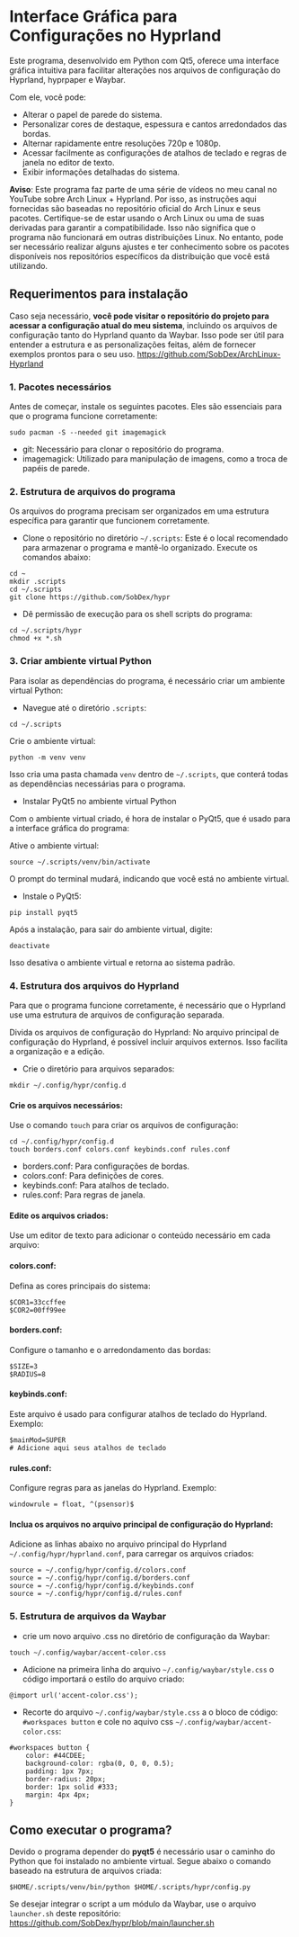 # Interface Gráfica para Configurações no Hyprland 

Este programa, desenvolvido em Python com Qt5, oferece uma interface gráfica intuitiva para facilitar alterações nos arquivos de configuração do Hyprland, hyprpaper e Waybar.

Com ele, você pode:

- Alterar o papel de parede do sistema.
- Personalizar cores de destaque, espessura e cantos arredondados das bordas.
- Alternar rapidamente entre resoluções 720p e 1080p.
- Acessar facilmente as configurações de atalhos de teclado e regras de janela no editor de texto.
- Exibir informações detalhadas do sistema.

**Aviso**: Este programa faz parte de uma série de vídeos no meu canal no YouTube sobre Arch Linux + Hyprland. Por isso, as instruções aqui fornecidas são baseadas no repositório oficial do Arch Linux e seus pacotes. Certifique-se de estar usando o Arch Linux ou uma de suas derivadas para garantir a compatibilidade. Isso não significa que o programa não funcionará em outras distribuições Linux. No entanto, pode ser necessário realizar alguns ajustes e ter conhecimento sobre os pacotes disponíveis nos repositórios específicos da distribuição que você está utilizando.

## Requerimentos para instalação

Caso seja necessário, **você pode visitar o repositório do projeto para acessar a configuração atual do meu sistema**, incluindo os arquivos de configuração tanto do Hyprland quanto da Waybar. Isso pode ser útil para entender a estrutura e as personalizações feitas, além de fornecer exemplos prontos para o seu uso.
https://github.com/SobDex/ArchLinux-Hyprland

### 1. Pacotes necessários

Antes de começar, instale os seguintes pacotes. Eles são essenciais para que o programa funcione corretamente:

```
sudo pacman -S --needed git imagemagick
```
- git: Necessário para clonar o repositório do programa.
- imagemagick: Utilizado para manipulação de imagens, como a troca de papéis de parede.

### 2. Estrutura de arquivos do programa

Os arquivos do programa precisam ser organizados em uma estrutura específica para garantir que funcionem corretamente.

- Clone o repositório no diretório `~/.scripts`:
Este é o local recomendado para armazenar o programa e mantê-lo organizado. Execute os comandos abaixo:
```
cd ~
mkdir .scripts
cd ~/.scripts
git clone https://github.com/SobDex/hypr
```
- Dê permissão de execução para os shell scripts do programa:
```
cd ~/.scripts/hypr
chmod +x *.sh
```

### 3. Criar ambiente virtual Python

Para isolar as dependências do programa, é necessário criar um ambiente virtual Python:

- Navegue até o diretório `.scripts`:
```
cd ~/.scripts
```

Crie o ambiente virtual:
```
python -m venv venv
```
Isso cria uma pasta chamada `venv` dentro de `~/.scripts`, que conterá todas as dependências necessárias para o programa.

- Instalar PyQt5 no ambiente virtual Python

Com o ambiente virtual criado, é hora de instalar o PyQt5, que é usado para a interface gráfica do programa:

Ative o ambiente virtual:
```
source ~/.scripts/venv/bin/activate
```
O prompt do terminal mudará, indicando que você está no ambiente virtual.

- Instale o PyQt5:
```
pip install pyqt5
```
Após a instalação, para sair do ambiente virtual, digite:
```
deactivate
```
Isso desativa o ambiente virtual e retorna ao sistema padrão.

### 4. Estrutura dos arquivos do Hyprland

Para que o programa funcione corretamente, é necessário que o Hyprland use uma estrutura de arquivos de configuração separada.

Divida os arquivos de configuração do Hyprland:
No arquivo principal de configuração do Hyprland, é possível incluir arquivos externos. Isso facilita a organização e a edição.

- Crie o diretório para arquivos separados:
```
mkdir ~/.config/hypr/config.d
```

#### Crie os arquivos necessários:
Use o comando `touch` para criar os arquivos de configuração:

```
cd ~/.config/hypr/config.d
touch borders.conf colors.conf keybinds.conf rules.conf
```
- borders.conf: Para configurações de bordas.
- colors.conf: Para definições de cores.
- keybinds.conf: Para atalhos de teclado.
- rules.conf: Para regras de janela.

#### Edite os arquivos criados:

Use um editor de texto para adicionar o conteúdo necessário em cada arquivo:

#### colors.conf:

Defina as cores principais do sistema:
```
$COR1=33ccffee
$COR2=00ff99ee
```

#### borders.conf:

Configure o tamanho e o arredondamento das bordas:

```
$SIZE=3
$RADIUS=8
```

#### keybinds.conf:

Este arquivo é usado para configurar atalhos de teclado do Hyprland. Exemplo:

```
$mainMod=SUPER
# Adicione aqui seus atalhos de teclado
```

#### rules.conf:

Configure regras para as janelas do Hyprland. Exemplo:
```
windowrule = float, ^(psensor)$
```

#### Inclua os arquivos no arquivo principal de configuração do Hyprland:
Adicione as linhas abaixo no arquivo principal do Hyprland `~/.config/hypr/hyprland.conf`, para carregar os arquivos criados:
```
source = ~/.config/hypr/config.d/colors.conf
source = ~/.config/hypr/config.d/borders.conf
source = ~/.config/hypr/config.d/keybinds.conf
source = ~/.config/hypr/config.d/rules.conf
```
### 5. Estrutura de arquivos da Waybar

- crie um novo arquivo .css no diretório de configuração da Waybar:

```
touch ~/.config/waybar/accent-color.css
```
- Adicione na primeira linha do arquivo `~/.config/waybar/style.css` o código importará o estilo do arquivo criado:
```
@import url('accent-color.css');
```
- Recorte do arquivo `~/.config/waybar/style.css` a o bloco de código: `#workspaces button` e cole no aquivo css `~/.config/waybar/accent-color.css`:
```
#workspaces button {
    color: #44CDEE;
    background-color: rgba(0, 0, 0, 0.5);
    padding: 1px 7px;
    border-radius: 20px;
    border: 1px solid #333;
    margin: 4px 4px;
}
```

## Como executar o programa?

Devido o programa depender do **pyqt5** é necessário usar o caminho do Python que foi instalado no ambiente virtual. Segue abaixo o comando baseado na estrutura de arquivos criada:
```
$HOME/.scripts/venv/bin/python $HOME/.scripts/hypr/config.py
```
Se desejar integrar o script a um módulo da Waybar, use o arquivo `launcher.sh` deste repositório:
https://github.com/SobDex/hypr/blob/main/launcher.sh
